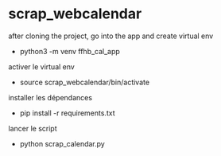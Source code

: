 # scrap_webcalendar

after cloning the project, go into the app and create virtual env 
- python3 -m venv ffhb_cal_app

activer le virtual env
- source scrap_webcalendar/bin/activate

installer les dépendances
- pip install -r requirements.txt

lancer le script
- python scrap_calendar.py
